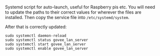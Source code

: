 Systemd script for auto-launch, useful for Raspberry pis etc. You will need to update the paths to their correct values for wherever the files are installed.
Then copy the service file into `/etc/systemd/system`.

After that is correctly updated:
```
sudo systemctl daemon-reload
sudo systemctl status govee_lan_server
sudo systemctl start govee_lan_server
sudo systemctl enable govee_lan_server
```


